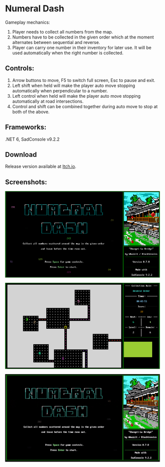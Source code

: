 # Numeral Dash
Gameplay mechanics:
1. Player needs to collect all numbers from the map.
2. Numbers have to be collected in the given order which at the moment alternates between sequential and reverse.
3. Player can carry one number in their inventory for later use. It will be used automatically when the right number is collected.

## Controls:

1. Arrow buttons to move, F5 to switch full screen, Esc to pause and exit.
2. Left shift when held will make the player auto move stopping automatically when perpendicular to a number.
3. Left control when held will make the player auto move stopping automatically at road intersections.
4. Control and shift can be combined together during auto move to stop at both of the above.

## Frameworks:

.NET 6, SadConsole v9.2.2

## Download
Release version available at [Itch.io](https://rychup.itch.io/numeraldash).

## Screenshots:

<p align="center" style="margin-bottom: 0px !important;">
  <img width="800" src="/ScreenShots/title.png" alt="Title Screen" align="center">
  <br><br>
  <img width="800" src="/ScreenShots/gameplay.png" alt="Gameplay" align="center">
  <br><br>
  <img width="800" src="/ScreenShots/gameplay.gif" alt="Gameplay" align="center">
</p>
